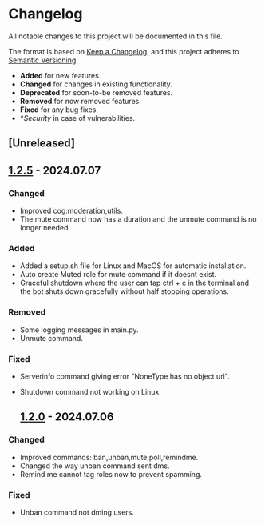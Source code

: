 # Changelog

All notable changes to this project will be documented in this file.

The format is based on [Keep a Changelog](https://keepachangelog.com/en/1.1.0/),
and this project adheres to [Semantic Versioning](https://semver.org/spec/v2.0.0.html).

  - **Added** for new features.
  - **Changed** for changes in existing functionality.
  - **Deprecated** for soon-to-be removed features.
  - **Removed** for now removed features.
  - **Fixed** for any bug fixes.
  - **Security* in case of vulnerabilities.

## [Unreleased]

   ## [1.2.5](https://github.com/CodeGuardianSOF/DiscordBot/releases/tag/v1.2.5) - 2024.07.07

### Changed

 - Improved cog:moderation,utils.
 - The mute command now has a duration and the unmute command is no longer needed.

### Added

 - Added a setup.sh file for Linux and MacOS for automatic installation.
 - Auto create Muted role for mute command if it doesnt exist.
 - Graceful shutdown where the user can tap ctrl + c in the terminal and the bot shuts down gracefully without half stopping operations.

### Removed

 - Some logging messages in main.py.
 - Unmute command.

### Fixed

 - Serverinfo command giving error "NoneType has no object url".
 - Shutdown command not working on Linux.

   ## [1.2.0](https://github.com/CodeGuardianSOF/DiscordBot/releases/tag/v1.2.0) - 2024.07.06
   
### Changed

 - Improved commands: ban,unban,mute,poll,remindme.
 - Changed the way unban command sent dms.
 - Remind me cannot tag roles now to prevent spamming.

### Fixed
 - Unban command not dming users.
